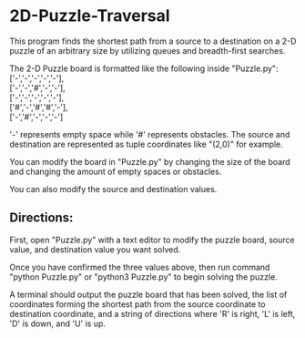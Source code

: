 # 2D-Puzzle-Traversal

This program finds the shortest path from a source to a destination on a 2-D puzzle of an arbitrary size
by utilizing queues and breadth-first searches.

The 2-D Puzzle board is formatted like the following inside "Puzzle.py":<br />
    ['-','-','-','-','-'],<br />
    ['-','-','#','-','-'],<br />
    ['-','-','-','-','-'],<br />
    ['#','-','#','#','-'],<br />
    ['-','#','-','-','-']

'-' represents empty space while '#' represents obstacles.
The source and destination are represented as tuple coordinates like "(2,0)" for example.

You can modify the board in "Puzzle.py" by changing the size of the board and changing the amount of empty spaces or obstacles.

You can also modify the source and destination values.

## Directions:

First, open "Puzzle.py" with a text editor to modify the puzzle board, source value, and destination value you want solved.

Once you have confirmed the three values above, then run command "python Puzzle.py" or "python3 Puzzle.py" to begin solving the puzzle.

A terminal should output the puzzle board that has been solved, the list of coordinates forming the shortest path from the source
coordinate to destination coordinate, and a string of directions where 'R' is right, 'L' is left, 'D' is down, and 'U' is up.
